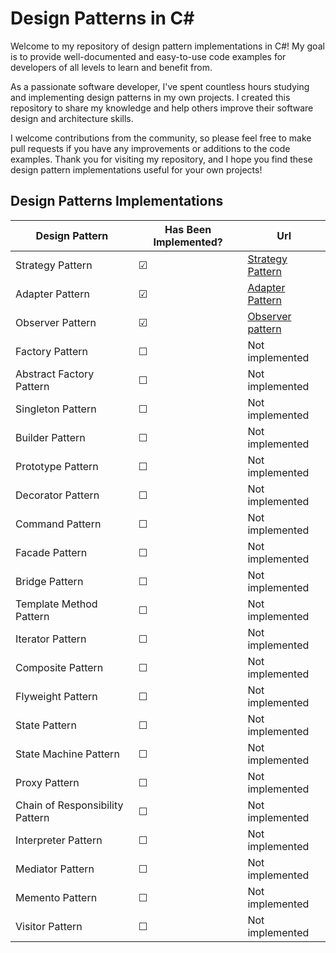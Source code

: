 # Design Patterns in C#

Welcome to my repository of design pattern implementations in C#! My goal is to provide well-documented and easy-to-use code examples for developers of all levels to learn and benefit from.

As a passionate software developer, I've spent countless hours studying and implementing design patterns in my own projects. I created this repository to share my knowledge and help others improve their software design and architecture skills.

I welcome contributions from the community, so please feel free to make pull requests if you have any improvements or additions to the code examples. Thank you for visiting my repository, and I hope you find these design pattern implementations useful for your own projects!

## Design Patterns Implementations
| Design Pattern | Has Been Implemented? | Url    
| ------------------------------- | --------|--|
| Strategy Pattern                | &#9745; | [Strategy Pattern](https://github.com/simonsejse/DesignPatterns-In-CSharp/tree/master/StrategyDesignPattern)
| Adapter Pattern                 | &#9745; | [Adapter Pattern](https://github.com/simonsejse/DesignPatterns-In-CSharp/tree/master/Adapter%20Pattern)
| Observer Pattern                | &#9745; | [Observer pattern](https://github.com/simonsejse/DesignPatterns-In-CSharp/tree/master/Observer%20Pattern)
| Factory Pattern                 | &#9744; | Not implemented 
| Abstract Factory Pattern        | &#9744; | Not implemented 
| Singleton Pattern               | &#9744; | Not implemented 
| Builder Pattern                 | &#9744; | Not implemented 
| Prototype Pattern               | &#9744; | Not implemented 
| Decorator Pattern               | &#9744; | Not implemented 
| Command Pattern                 | &#9744; | Not implemented 
| Facade Pattern                  | &#9744; | Not implemented 
| Bridge Pattern                  | &#9744; | Not implemented 
| Template Method Pattern         | &#9744; | Not implemented
| Iterator Pattern                | &#9744; | Not implemented
| Composite Pattern               | &#9744; | Not implemented
| Flyweight Pattern               | &#9744; | Not implemented
| State Pattern                   | &#9744; | Not implemented 
| State Machine Pattern           | &#9744; | Not implemented 
| Proxy Pattern                   | &#9744; | Not implemented 
| Chain of Responsibility Pattern | &#9744; | Not implemented 
| Interpreter Pattern             | &#9744; | Not implemented 
| Mediator Pattern                | &#9744; | Not implemented 
| Memento Pattern                 | &#9744; | Not implemented
| Visitor Pattern                 | &#9744; | Not implemented
